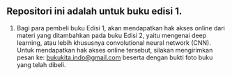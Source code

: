## Repositori ini adalah untuk buku edisi 1.
1. Bagi para pembeli buku Edisi 1, akan mendapatkan hak akses online dari materi yang ditambahkan pada buku Edisi 2, yaitu mengenai deep learning, atau lebih khususnya convolutional neural network (CNN). Untuk mendapatkan hak akses online tersebut, silakan mengirimkan pesan ke: bukukita.indo@gmail.com beserta dengan bukti foto buku yang telah dibeli. 
